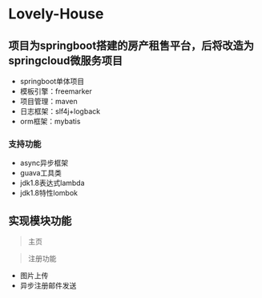 # Lovely-House

## 项目为springboot搭建的房产租售平台，后将改造为springcloud微服务项目

- springboot单体项目
- 模板引擎：freemarker
- 项目管理：maven
- 日志框架：slf4j+logback
- orm框架：mybatis


### 支持功能
- async异步框架
- guava工具类
- jdk1.8表达式lambda
- jdk1.8特性lombok

## 实现模块功能

> 主页

> 注册功能
- 图片上传
- 异步注册邮件发送

